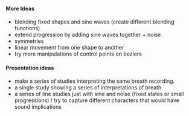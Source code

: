 #### More Ideas

- blending fixed shapes and sine waves (create different blending functions)
- extend progression by adding sine waves together + noise
- symmetries
- linear movement from one shape to another
- try more manipulations of control points on beziers

#### Presentation ideas

- make a series of studies interpreting the same breath recording.
- a single study showing a series of interpretations of breath
- a series of line studies just with sine and noise (fixed states or small progressions) / try to capture different characters that would have sound implications
